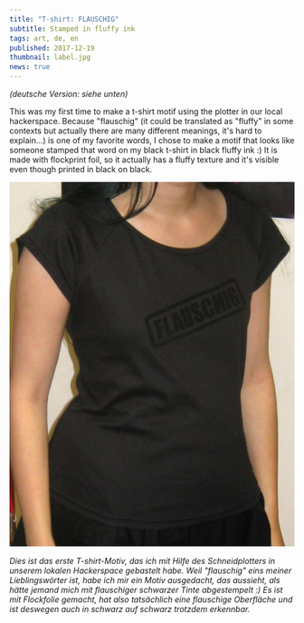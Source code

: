 ```yaml
---
title: "T-shirt: FLAUSCHIG"
subtitle: Stamped in fluffy ink
tags: art, de, en
published: 2017-12-19
thumbnail: label.jpg
news: true
---
```


*(deutsche Version: siehe unten)*

This was my first time to make a t-shirt motif using the plotter in our local hackerspace. Because "flauschig" (it could be translated as "fluffy" in some contexts but actually there are many different meanings, it's hard to explain...) is one of my favorite words, I chose to make a motif that looks like someone stamped that word on my black t-shirt in black fluffy ink :) It is made with flockprint foil, so it actually has a fluffy texture and it's visible even though printed in black on black.

![A photo of my t-shirt with the "flauschig" stamp motive](flauschig-shirt.jpg)

*Dies ist das erste T-shirt-Motiv, das ich mit Hilfe des Schneidplotters in unserem lokalen Hackerspace gebastelt habe. Weil "flauschig" eins meiner Lieblingswörter ist, habe ich mir ein Motiv ausgedacht, das aussieht, als hätte jemand mich mit flauschiger schwarzer Tinte abgestempelt :) Es ist mit Flockfolie gemacht, hat also tatsächlich eine flauschige Oberfläche und ist deswegen auch in schwarz auf schwarz trotzdem erkennbar.*
